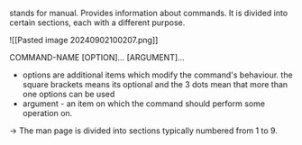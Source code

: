stands for manual. Provides information about commands. It is divided into certain sections, each with a different purpose. 

![[Pasted image 20240902100207.png]]


COMMAND-NAME [OPTION]… [ARGUMENT]…

- options are additional items which modify the command's behaviour. the square brackets means its optional and the 3 dots mean that more than one options can be used
- argument - an item on which the command should perform some operation on. 


-> The man page is divided into sections typically numbered from 1 to 9. 